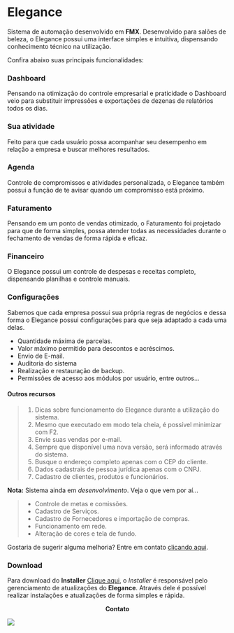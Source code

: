 # Elegance

Sistema de automação desenvolvido em **FMX**. Desenvolvido para salões de beleza, o Elegance possui uma interface simples e intuitiva, dispensando conhecimento técnico na utilização. 

Confira abaixo suas principais funcionalidades: 

### Dashboard

Pensando na otimização do controle empresarial e praticidade o Dashboard veio para substituir impressões e exportações de dezenas de relatórios todos os dias. 

### Sua atividade

Feito para que cada usuário possa acompanhar seu desempenho em relação a empresa e buscar melhores resultados.

### Agenda

Controle de compromissos e atividades personalizada, o Elegance também possui a função de te avisar quando um compromisso está próximo.

### Faturamento

Pensando em um ponto de vendas otimizado, o Faturamento foi projetado para que de forma simples, possa atender todas as necessidades durante o fechamento de vendas de forma rápida e eficaz.

### Financeiro

O Elegance possui um controle de despesas e receitas completo, dispensando planilhas e controle manuais.

### Configurações

Sabemos que cada empresa possui sua própria regras de negócios e dessa forma o Elegance possui configurações para que seja adaptado a cada uma delas.
- Quantidade máxima de parcelas.
- Valor máximo permitido para descontos e acréscimos.
- Envio de E-mail.
- Auditoria do sistema
- Realização e restauração de backup.
- Permissões de acesso aos módulos por usuário, entre outros...

#### Outros recursos

> 1. Dicas sobre funcionamento do Elegance durante a utilização do sistema.
> 1. Mesmo que executado em modo tela cheia, é possível minimizar com F2.
> 1. Envie suas vendas por e-mail.
> 1. Sempre que disponível uma nova versão, será informado através do sistema.
> 1. Busque o endereço completo apenas com o CEP do cliente.
> 1. Dados cadastrais de pessoa jurídica apenas com o CNPJ.
> 1. Cadastro de clientes, produtos e funcionários.

**Nota:** Sistema ainda em *desenvolvimento*. Veja o que vem por aí... 
>* Controle de metas e comissões.
>* Cadastro de Serviços.
>* Cadastro de Fornecedores e importação de compras.
>* Funcionamento em rede.
>* Alteração de cores e tela de fundo.

Gostaria de sugerir alguma melhoria? Entre em contato [clicando aqui](https://www.linkedin.com/in/nathan-maia-2444321b0/).


### Download
Para download do **Installer**  [Clique aqui](https://firebasestorage.googleapis.com/v0/b/elegance-software.appspot.com/o/Instalador_Installer%2FInstaller.exe?alt=media&token=7e685d95-7c73-4c82-9555-9369c7bcfd9e), o *Installer* é responsável pelo gerenciamento de atualizações do **Elegance**. Através dele é possível realizar instalações e atualizações de forma simples e rápida.
<br>
<center><b>Contato</center> 

[<img src="https://static-exp1.licdn.com/scds/common/u/images/logos/linkedin/logo_linkedin_93x21_v2.png">](https://www.linkedin.com/in/nathan-maia-2444321b0/)
